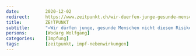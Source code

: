 ```yaml
---
date:          2020-12-02
redirect:      https://www.zeitpunkt.ch/wir-duerfen-junge-gesunde-menschen-nicht-diesem-risiko-aussetzen
title:         ZE!TPUNKT
subtitle:      "«Wir dürfen junge, gesunde Menschen nicht diesem Risiko aussetzen!»"
persons:       [Wodarg Wolfgang]
categories:    [Impfung]
tags:          [zeitpunkt, impf-nebenwirkungen]
---
```

